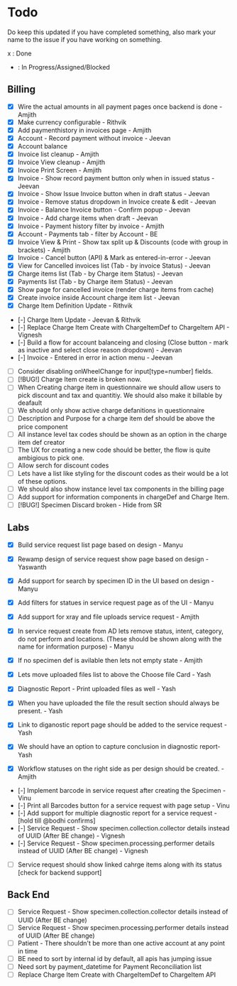 # Todo

Do keep this updated if you have completed something, also mark your name to the issue if you have working on something.

x : Done

- : In Progress/Assigned/Blocked

## Billing

- [x] Wire the actual amounts in all payment pages once backend is done - Amjith
- [x] Make currency configurable - Rithvik
- [x] Add paymenthistory in invoices page - Amjith
- [x] Account - Record payment without invoice - Jeevan
- [x] Account balance
- [x] Invoice list cleanup - Amjith
- [x] Invoice View cleanup - Amjith
- [x] Invoice Print Screen - Amjith
- [x] Invoice - Show record payment button only when in issued status - Jeevan
- [x] Invoice - Show Issue Invoice button when in draft status - Jeevan
- [x] Invoice - Remove status dropdown in Invoice create & edit - Jeevan
- [x] Invoice - Balance Invoice button - Confirm popup - Jeevan
- [x] Invoice - Add charge items when draft - Jeevan
- [x] Invoice - Payment history filter by invoice - Amjith
- [x] Account - Payments tab - filter by Account - BE
- [x] Invoice View & Print - Show tax split up & Discounts (code with group in brackets) - Amjith
- [x] Invoice - Cancel button (API) & Mark as entered-in-error - Jeevan
- [x] View for Cancelled invoices list (Tab - by invoice Status) - Jeevan
- [x] Charge items list (Tab - by Charge item Status) - Jeevan
- [x] Payments list (Tab - by Charge item Status) - Jeevan
- [x] Show page for cancelled invoice (render charge items from cache)
- [x] Create invoice inside Account charge item list - Jeevan
- [x] Charge Item Definition Update - Rithvik
- [-] Charge Item Update - Jeevan & Rithvik
- [-] Replace Charge Item Create with ChargeItemDef to ChargeItem API - Vignesh
- [-] Build a flow for account balanceing and closing (Close button - mark as inactive and select close reason dropdown) - Jeevan
- [-] Invoice - Entered in error in action menu - Jeevan
- [ ] Consider disabling onWheelChange for input[type=number] fields.
- [ ] [!BUG!] Charge Item create is broken now.
- [ ] When Creating charge item in questionnaire we should allow users to pick discount and tax and quantitiy. We should also make it billable by deafault
- [ ] We should only show active charge defanitions in questionnaire
- [ ] Description and Purpose for a charge item def should be above the price component
- [ ] All instance level tax codes should be shown as an option in the charge item def creator
- [ ] The UX for creating a new code should be better, the flow is quite ambigious to pick one.
- [ ] Allow serch for discount codes
- [ ] Lets have a list like styling for the discount codes as their would be a lot of these options.
- [ ] We should also show instance level tax components in the billing page
- [ ] Add support for information components in chargeDef and Charge Item.
- [ ] [!BUG!]  Specimen Discard broken - Hide from SR
## Labs

- [x] Build service request list page based on design - Manyu
- [x] Rewamp design of service request show page based on design - Yaswanth
- [x] Add support for search by specimen ID in the UI based on design - Manyu
- [x] Add filters for statues in service request page as of the UI - Manyu
- [x] Add support for xray and file uploads service request - Amjith

- [x] In service request create from AD lets remove status, intent, category, do not perform and locations. (These should be shown along with the name for information purpose) - Manyu
- [x] If no specimen def is avilable then lets not empty state - Amjith
- [x] Lets move uploaded files list to above the Choose file Card - Yash
- [x] Diagnostic Report - Print uploaded files as well - Yash
- [x] When you have uploaded the file the result section should always be present. - Yash
- [x] Link to diganostic report page should be added to the service request - Yash
- [x] We should have an option to capture conclusion in diagnostic report- Yash
- [x] Workflow statuses on the right side as per design should be created. - Amjith
- [-] Implement barcode in service request after creating the Specimen - Vinu
- [-] Print all Barcodes button for a service request with page setup - Vinu
- [-] Add support for multiple diagnostic report for a service request - [hold till @bodhi confirms]
- [-] Service Request - Show specimen.collection.collector details instead of UUID (After BE change) - Vignesh
- [-] Service Request - Show specimen.processing.performer details instead of UUID (After BE change) - Vignesh
- [ ] Service request should show linked cahrge items along with its status [check for backend support]

## Back End

- [ ] Service Request - Show specimen.collection.collector details instead of UUID (After BE change)
- [ ] Service Request - Show specimen.processing.performer details instead of UUID (After BE change)
- [ ] Patient - There shouldn't be more than one active account at any point in time
- [ ] BE need to sort by internal id by default, all apis has jumping issue
- [ ] Need sort by payment_datetime for Payment Reconciliation list
- [ ] Replace Charge Item Create with ChargeItemDef to ChargeItem API
